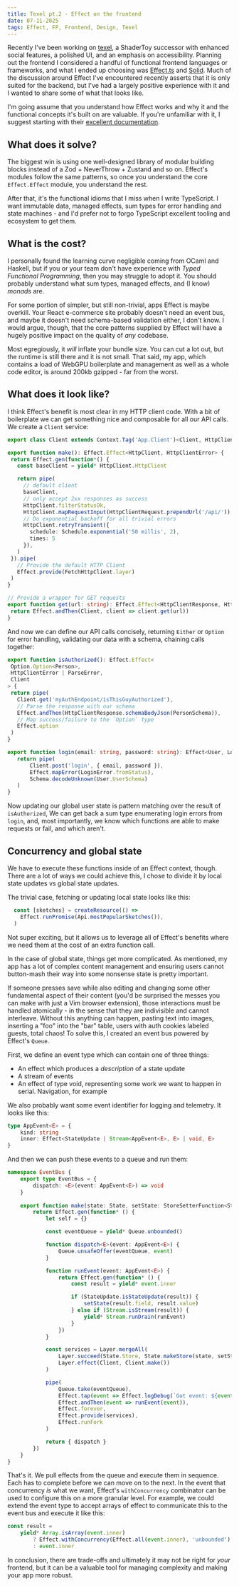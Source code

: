```yaml
---
title: Texel pt.2 - Effect on the frontend
date: 07-11-2025
tags: Effect, FP, Frontend, Design, Texel
---
```


Recently I've been working on [texel](https://faycarsons.xyz/articles/Texel-Intro), a ShaderToy successor with enhanced social features, a polished UI, and an emphasis on accessibility. Planning out the frontend I considered a handful of functional frontend languages or frameworks, and what I ended up choosing was [Effect.ts](https://effect.website) and [Solid](https://www.solidjs.com/). Much of the discussion around Effect I've encountered recently asserts that it is only suited for the backend, but I've had a largely positive experience with it and I wanted to share some of what that looks like.

I'm going assume that you understand how Effect works and why it and the functional concepts it's built on are valuable. If you're unfamiliar with it, I suggest starting with their [excellent documentation](effect.website/docs).

## What does it solve?

The biggest win is using one well-designed library of modular building blocks instead of a Zod + NeverThrow + Zustand and so on. Effect's modules follow the same patterns, so once you understand the core `Effect.Effect` module, you understand the rest.

After that, it's the functional idioms that I miss when I write TypeScript. I want immutable data, managed effects, sum types for error handling and state machines - and I'd prefer not to forgo TypeScript excellent tooling and ecosystem to get them. 

## What is the cost?
I personally found the learning curve negligible coming from OCaml and Haskell, but if you or your team don't have experience with *Typed Functional Programming*, then you may struggle to adopt it. You should probably understand what sum types, managed effects, and (I know) *monads* are.

For some portion of simpler, but still non-trivial, apps Effect is maybe overkill. Your React e-commerce site probably doesn't need an event bus, and maybe it doesn't need schema-based validation either, I don't know. I would argue, though, that the core patterns supplied by Effect will have a hugely positive impact on the quality of *any* codebase.

Most egregiously, it *will* inflate your bundle size. You can cut a lot out, but the runtime is still there and it is not small. That said, my app, which contains a load of WebGPU boilerplate and management as well as a whole code editor, is around 200kb gzipped - far from the worst.

## What does it look like?

 I think Effect's benefit is most clear in my HTTP client code. With a bit of boilerplate we can get something nice and composable for all our API calls. We create a `Client` service:
 
 ```typescript
export class Client extends Context.Tag('App.Client')<Client, HttpClient>() {}

export function make(): Effect.Effect<HttpClient, HttpClientError> {
  return Effect.gen(function*() {
    const baseClient = yield* HttpClient.HttpClient 

    return pipe(
	  // default client
      baseClient,
      // only accept 2xx responses as success
      HttpClient.filterStatusOk,
      HttpClient.mapRequestInput(HttpClientRequest.prependUrl('/api/')),
      // Do exponential backoff for all trivial errors 
      HttpClient.retryTransient({
        schedule: Schedule.exponential('50 millis', 2),
        times: 5
      }),
    )
  }).pipe(
	// Provide the default HTTP Client
    Effect.provide(FetchHttpClient.layer)
  )
}

// Provide a wrapper for GET requests
export function get(url: string): Effect.Effect<HttpClientResponse, HttpClientError, Client> {
  return Effect.andThen(Client, client => client.get(url))
}
```

And now we can define our API calls concisely, returning `Either` or `Option` for error handling, validating our data with a schema, chaining calls together:

 ```typescript
 export function isAuthorized(): Effect.Effect<
  Option.Option<Person>, 
  HttpClientError | ParseError,
  Client
> {
  return pipe(
    Client.get('myAuthEndpoint/isThisGuyAuthorized'),
    // Parse the response with our schema
    Effect.andThen(HttpClientResponse.schemaBodyJson(PersonSchema)),
    // Map success/failure to the `Option` type
    Effect.option
  )
}

export function login(email: string, password: string): Effect<User, LoginError | ParseError, Client> {
	return pipe(
		Client.post('login', { email, password }),
		Effect.mapError(LoginError.fromStatus),
		Schema.decodeUnknown(User.UserSchema)
	)
}
```

Now updating our global user state is pattern matching over the result of `isAuthorized`, We can get back a sum type enumerating login errors from `login`, and, most importantly, we know which functions are able to make requests or fail, and which aren't.

## Concurrency and global state

We have to execute these functions inside of an Effect context, though. There are a lot of ways we could achieve this, I chose to divide it by local state updates vs global state updates. 

The trivial case, fetching or updating local state looks like this:

```typescript
  const [sketches] = createResource(() =>
    Effect.runPromise(Api.mostPopularSketches()),
  )
``` 

Not super exciting, but it allows us to leverage all of Effect's benefits where we need them at the cost of an extra function call.

In the case of global state, things get more complicated. As mentioned, my app has a lot of complex content management and ensuring users cannot button-mash their way into some nonsense state is pretty important. 

If someone presses save while also editing and changing some other fundamental aspect of their content (you'd be surprised the messes you can make with just a Vim browser extension), those interactions must be handled atomically - in the sense that they are indivisible and cannot interleave. Without this anything can happen, pasting text into images, inserting a "foo" into the "bar" table, users with auth cookies labeled guests, total chaos! To solve this, I created an event bus powered by Effect's `Queue`. 

First, we define an event type which can contain one of three things:

- An effect which produces a *description* of a state update
- A stream of events
- An effect of type void, representing some work we want to happen in serial. Navigation, for example

We also probably want some event identifier for logging and telemetry. It looks like this: 

```typescript
type AppEvent<E> = {
	kind: string
	inner: Effect<StateUpdate | Stream<AppEvent<E>, E> | void, E>
}
```

And then we can push these events to a queue and run them:

```typescript
namespace EventBus {
	export type EventBus = {
		dispatch: <E>(event: AppEvent<E>) => void
	}
	
	export function make(state: State, setState: StoreSetterFunction<State>): Effect<EventBus> {
		return Effect.gen(function* () {
			let self = {}

			const eventQueue = yield* Queue.unbounded()

			function dispatch<E>(event: AppEvent<E>) {
				Queue.unsafeOffer(eventQueue, event)
			}

			function runEvent(event: AppEvent<E>) {
				return Effect.gen(function* () {
					const result = yield* event.inner

					if (StateUpdate.isStateUpdate(result)) {
						setState(result.field, result.value)	
					} else if (Stream.isStream(result)) {
						yield* Stream.runDrain(runEvent)
					}
				})
			}

			const services = Layer.mergeAll(
				Layer.succeed(State.Store, State.makeStore(state, setState)),
				Layer.effect(Client, Client.make())
			)

			pipe(
				Queue.take(eventQueue),
				Effect.tap(event => Effect.logDebug(`Got event: ${event.kind}`)),
				Effect.andThen(event => runEvent(event)),
				Effect.forever,
				Effect.provide(services),
				Effect.runFork
			)

			return { dispatch }
		})
	}
}
```

That's it. We pull effects from the queue and execute them in sequence. Each has to complete before we can move on to the next. In the event that concurrency *is* what we want, Effect's `withConcurrency` combinator can be used to configure this on a more granular level. For example, we could extend the event type to accept arrays of effect to communicate this to the event bus and execute it like this:

```typescript
const result = 
	yield* Array.isArray(event.inner) 
		? Effect.withConcurrency(Effect.all(event.inner), 'unbounded') 
		: event.inner
```

In conclusion, there are trade-offs and ultimately it may not be right for *your* frontend, but it can be a valuable tool for managing complexity and making your app more robust.

